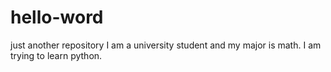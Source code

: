 # hello-word
just  another repository
I am a university student and my major is math. I am trying to learn python.
